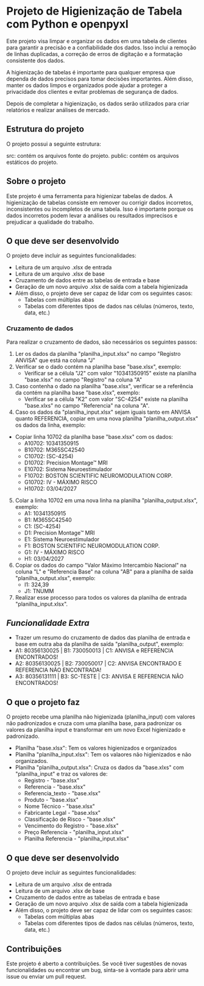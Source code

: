 # Projeto de Higienização de Tabela com Python e openpyxl

Este projeto visa limpar e organizar os dados em uma tabela de clientes para garantir a precisão e a confiabilidade dos dados. Isso inclui a remoção de linhas duplicadas, a correção de erros de digitação e a formatação consistente dos dados.

A higienização de tabelas é importante para qualquer empresa que dependa de dados precisos para tomar decisões importantes. Além disso, manter os dados limpos e organizados pode ajudar a proteger a privacidade dos clientes e evitar problemas de segurança de dados.

Depois de completar a higienização, os dados serão utilizados para criar relatórios e realizar análises de mercado.

## Estrutura do projeto
O projeto possui a seguinte estrutura:

src: contém os arquivos fonte do projeto.
public: contém os arquivos estáticos do projeto.

## Sobre o projeto

Este projeto é uma ferramenta para higienizar tabelas de dados. A higienização de tabelas consiste em remover ou corrigir dados incorretos, inconsistentes ou incompletos de uma tabela. Isso é importante porque os dados incorretos podem levar a análises ou resultados imprecisos e prejudicar a qualidade do trabalho.

## O que deve ser desenvolvido
O projeto deve incluir as seguintes funcionalidades:

- Leitura de um arquivo .xlsx de entrada
- Leitura de um arquivo .xlsx de base
- Cruzamento de dados entre as tabelas de entrada e base
- Geração de um novo arquivo .xlsx de saída com a tabela higienizada
- Além disso, o projeto deve ser capaz de lidar com os seguintes casos:
    - Tabelas com múltiplas abas
    - Tabelas com diferentes tipos de dados nas células (números, texto, data, etc.)


### **Cruzamento de dados**

Para realizar o cruzamento de dados, são necessários os seguintes passos:
 1. Ler os dados da planilha "planilha_input.xlsx" no campo "Registro ANVISA" que está na coluna "J"
 2. Verificar se o dado contém na planilha base "base.xlsx", exemplo:
    - Verificar se a célula "J2" com  valor "10341350915" existe na planilha "base.xlsx" no campo "Registro" na coluna "A"
 3. Caso contenha o dado na planilha "base.xlsx", verificar se a referência da  contém na planilha base "base.xlsx", exemplo:
    - Verificar se a célula "K2" com valor "SC-4254" existe na planilha "base.xlxs" no campo "Referencia" na coluna "A".
4. Caso os dados da "planilha_input.xlsx" sejam iguais tanto em ANVISA quanto REFERENCIA, copiar em uma nova planilha "planilha_output.xlsx" os dados da linha, exemplo:
 - Copiar linha 10702 da planilha base "base.xlsx" com os dados: 
    - A10702: 10341350915
    - B10702: M365SC42540
    - C10702: (SC-4254)
    - D10702: Precision Montage™ MRI	
    - E10702: Sistema Neuroestimulador	
    - F10702: BOSTON SCIENTIFIC NEUROMODULATION CORP.
    - G10702: IV - MÁXIMO RISCO
    - H10702: 03/04/2027
5. Colar a linha 10702 em uma nova linha na planilha "planilha_output.xlsx", exemplo:
    - A1: 10341350915
    - B1: M365SC42540
    - C1: (SC-4254)
    - D1: Precision Montage™ MRI	
    - E1: Sistema Neuroestimulador	
    - F1: BOSTON SCIENTIFIC NEUROMODULATION CORP.
    - G1: IV - MÁXIMO RISCO
    - H1: 03/04/2027
5. Copiar os dados do campo "Valor Máximo Intercambio Nacional" na coluna "L" e "Referencia Base" na coluna "AB"  para a planilha de saída "planilha_output.xlsx", exemplo:
    - I1: 324,39
    - J1: TNUMM
6. Realizar esse processo para todos os valores da planilha de entrada "planilha_input.xlsx".

## *Funcionalidade Extra*
 - Trazer um resumo do cruzamento de dados das planilha de entrada e base em outra aba da planilha de saída "planilha_output", exemplo:
  - A1: 80356130025 | B1: 730050013 | C1: ANVISA e REFERENCIA ENCONTRADOS!
  - A2: 80356130025 | B2: 730050017 | C2: ANVISA ENCONTRADO E REFERENCIA NÃO ENCONTRADA!
  - A3: 80356131111 | B3: SC-TESTE | C3: ANVISA E REFERENCIA NÃO ENCONTRADOS!


## O que o projeto faz

O projeto recebe uma planilha não higienizada (planilha_input) com valores não padronizados e cruza com uma planilha base, para padronizar os valores da planilha input e transformar em um novo Excel higienizado e padronizado.

 - Planilha "base.xlsx":  Tem os valores higienizados e organizados
 - Planilha "planilha_input.xlsx": Tem os valaores não higienizados e não organizados.
 - Planilha "planilha_output.xlsx": Cruza os dados da "base.xlxs" com "planilha_input" e traz os valores de:
    - Registro - "base.xlsx"
    - Referencia - "base.xlsx"
    - Referencia_texto - "base.xlsx"
    - Produto - "base.xlsx"
    - Nome Técnico - "base.xlsx"
    - Fabricante Legal - "base.xlsx"
    - Classificação de Risco - "base.xlsx"
    - Vencimento do Registro - "base.xlsx"
    - Preço Referencia - "planilha_input.xlsx"
    - Planilha Referencia - "planilha_input.xlsx"

## O que deve ser desenvolvido
O projeto deve incluir as seguintes funcionalidades:

- Leitura de um arquivo .xlsx de entrada
- Leitura de um arquivo .xlsx de base
- Cruzamento de dados entre as tabelas de entrada e base
- Geração de um novo arquivo .xlsx de saída com a tabela higienizada
- Além disso, o projeto deve ser capaz de lidar com os seguintes casos:
    - Tabelas com múltiplas abas
    - Tabelas com diferentes tipos de dados nas células (números, texto, data, etc.)

## Contribuições
Este projeto é aberto a contribuições. Se você tiver sugestões de novas funcionalidades ou encontrar um bug, sinta-se à vontade para abrir uma issue ou enviar um pull request.




